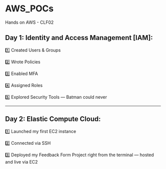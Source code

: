 # AWS_POCs
Hands on AWS - CLF02

Day 1: Identity and Access Management [IAM]:
-------------------------------------------

1️⃣ Created Users & Groups

2️⃣ Wrote Policies

3️⃣ Enabled MFA

4️⃣ Assigned Roles 

5️⃣ Explored Security Tools — Batman could never

---------------------------------------------------------------------------------------------------------------------------------------------------------------------

Day 2: Elastic Compute Cloud:
------------------------------

1️⃣ Launched my first EC2 instance

2️⃣ Connected via SSH

3️⃣ Deployed my Feedback Form Project right from the terminal — hosted and live via EC2

